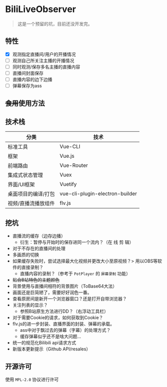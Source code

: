 # BiliLiveObserver

> 这是一个预留的坑，目前还没开发完。

## 特性

- [x] 观测指定直播间/用户的开播情况
- [ ] 观测自己所关注主播的开播情况
- [ ] 同时观测/保存多名主播的直播内容
- [ ] 直播间封面保存
- [ ] 直播内容的边下边播
- [ ] 弹幕保存为ass

## ~~食用~~使用方法

## 技术栈

分类 | 技术
--- | ---
标准工具 | Vue-CLI
框架 | Vue.js
前端路由 | Vue-Router
集成式状态管理 | Vuex
界面/UI框架 | Vuetify
桌面项目的编译/打包 | vue-cli-plugin-electron-builder
视频/直播流播放组件 | flv.js

## 挖坑

- 直播流的缓存（边存边播）
    - 衍生：暂停与开始时的保存进同一个流内？（在 线 剪 辑）
- 对于不存在的直播间的处理
- 多画质的切换
- 如果缓存失败时，尝试选择最大化视频并更改大小至原视频？> 用以OBS等软件的直接录制？
    - 直播内容的录制？（参考于 `PotPlayer` 的 `屏幕录制` 功能）
- ~~贴合B站特色的主题颜色~~
- 背景使用与直播间相符的背景图片（ToBase64大法）
- 画面还是巨简陋了，需要好好润色一番。
- 查看原房间是新开一个浏览器窗口？还是打开自带浏览器？
- 关注列表的显示？
    - 参照B站原生方法进行DD？（右浮动工具栏）
- 对于需要Cookie的请求，如何获取到Cookie？
- flv.js的进一步封装、直播界面的封装、弹幕的承载。
    - ass中对于飘过去的弹幕（字幕）的处理方式？
    - 缓存弹幕似乎还不是啥大问题...
- 统一的规范化Bilibili api请求方式
- 新版本更新提示（Github API/resales）


## 开源许可

使用 `MPL-2.0` 协议进行许可
